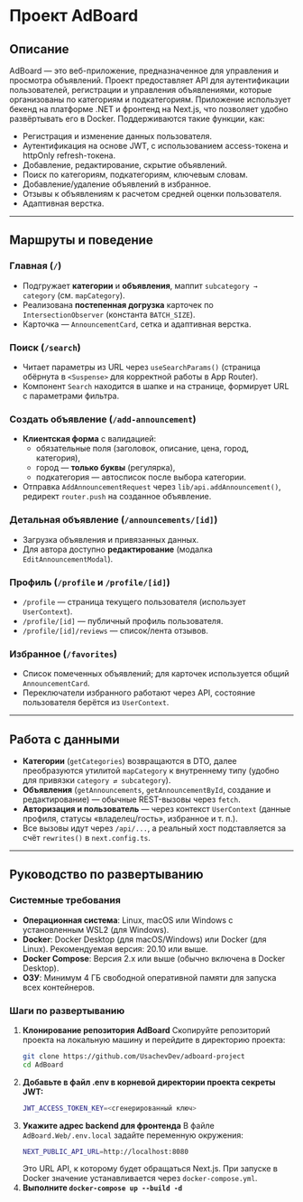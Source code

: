 # Проект AdBoard

## Описание
AdBoard — это веб-приложение, предназначенное для управления и просмотра объявлений. Проект предоставляет API для аутентификации пользователей, регистрации и управления объявлениями, которые организованы по категориям и подкатегориям. Приложение использует бекенд на платформе .NET и фронтенд на Next.js, что позволяет удобно развёртывать его в Docker.
Поддерживаются такие функции, как:
- Регистрация и изменение данных пользователя.
- Аутентификация на основе JWT, с использованием access-токена и httpOnly refresh-токена.
- Добавление, редактирование, скрытие объявлений.
- Поиск по категориям, подкатегориям, ключевым словам.
- Добавление/удаление объявлений в избранное.
- Отзывы к объявлениям к расчетом средней оценки пользователя.
- Адаптивная верстка.

---

## Маршруты и поведение

### Главная (`/`)
- Подгружает **категории** и **объявления**, маппит `subcategory → category` (см. `mapCategory`).
- Реализована **постепенная догрузка** карточек по `IntersectionObserver` (константа `BATCH_SIZE`).
- Карточка — `AnnouncementCard`, сетка и адаптивная верстка.

### Поиск (`/search`)
- Читает параметры из URL через `useSearchParams()` (страница обёрнута в `<Suspense>` для корректной работы в App Router).
- Компонент `Search` находится в шапке и на странице, формирует URL с параметрами фильтра.

### Создать объявление (`/add-announcement`)
- **Клиентская форма** с валидацией:
  - обязательные поля (заголовок, описание, цена, город, категория),
  - город — **только буквы** (регулярка),
  - подкатегория — автосписок после выбора категории.
- Отправка `AddAnnouncementRequest` через `lib/api.addAnnouncement()`, редирект `router.push` на созданное объявление.

### Детальная объявление (`/announcements/[id]`)
- Загрузка объявления и привязанных данных.
- Для автора доступно **редактирование** (модалка `EditAnnouncementModal`).

### Профиль (`/profile` и `/profile/[id]`)
- `/profile` — страница текущего пользователя (использует `UserContext`).
- `/profile/[id]` — публичный профиль пользователя.
- `/profile/[id]/reviews` — список/лента отзывов.

### Избранное (`/favorites`)
- Список помеченных объявлений; для карточек используется общий `AnnouncementCard`.
- Переключатели избранного работают через API, состояние пользователя берётся из `UserContext`.

---

## Работа с данными

- **Категории** (`getCategories`) возвращаются в DTO, далее преобразуются утилитой `mapCategory` к внутреннему типу (удобно для привязки `category ⇄ subcategory`).
- **Объявления** (`getAnnouncements`, `getAnnouncementById`, создание и редактирование) — обычные REST-вызовы через `fetch`.
- **Авторизация и пользователь** — через контекст `UserContext` (данные профиля, статусы «владелец/гость», избранное и т. п.).
- Все вызовы идут через `/api/...`, а реальный хост подставляется за счёт `rewrites()` в `next.config.ts`.

---
  
## Руководство по развертыванию

### Системные требования
- **Операционная система**: Linux, macOS или Windows с установленным WSL2 (для Windows).
- **Docker**: Docker Desktop (для macOS/Windows) или Docker (для Linux). Рекомендуемая версия: 20.10 или выше.
- **Docker Compose**: Версия 2.x или выше (обычно включена в Docker Desktop).
- **ОЗУ**: Минимум 4 ГБ свободной оперативной памяти для запуска всех контейнеров.

### Шаги по развертыванию

1. **Клонирование репозитория AdBoard**
   Скопируйте репозиторий проекта на локальную машину и перейдите в директорию проекта:
   ```bash
   git clone https://github.com/UsachevDev/adboard-project
   cd AdBoard
   ```
2. **Добавьте в файл .env в корневой директории проекта секреты JWT:**
   ```bash
   JWT_ACCESS_TOKEN_KEY=<сгенерированный ключ>
   ```
3. **Укажите адрес backend для фронтенда**
   В файле `AdBoard.Web/.env.local` задайте переменную окружения:
   ```bash
   NEXT_PUBLIC_API_URL=http://localhost:8080
   ```
   Это URL API, к которому будет обращаться Next.js. При запуске в Docker значение устанавливается через `docker-compose.yml`.
4. **Выполните `docker-compose up --build -d`**
